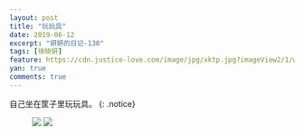 ```yaml
---
layout: post
title: "玩玩具"
date: 2019-06-12
excerpt: "妍妍的日记-130"
tags: [徐晓妍]
feature: https://cdn.justice-love.com/image/jpg/xktp.jpg?imageView2/1/w/1200/h/500
yan: true
comments: true
---
```

自己坐在筐子里玩玩具。
{: .notice}
<figure>
    <img src="{{ site.staticUrl }}/yanyan/image/zkzlw1.jpeg?imageMogr2/auto-orient" />
    <img src="{{ site.staticUrl }}/yanyan/image/zkzlw2.jpeg?imageMogr2/auto-orient" />
</figure>
